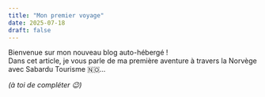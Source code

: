 ```yaml
---
title: "Mon premier voyage"
date: 2025-07-18
draft: false
---
```


Bienvenue sur mon nouveau blog auto-hébergé !  
Dans cet article, je vous parle de ma première aventure à travers la Norvège avec Sabardu Tourisme 🇳🇴...

*(à toi de compléter 😉)*
